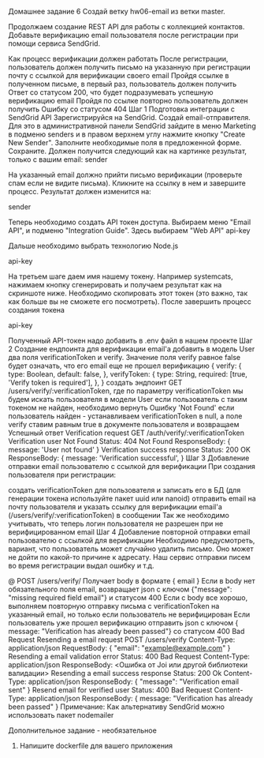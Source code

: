Домашнее задание 6
Создай ветку hw06-email из ветки master.

Продолжаем создание REST API для работы с коллекцией контактов. Добавьте верификацию email пользователя после регистрации при помощи сервиса SendGrid.

Как процесс верификации должен работать
После регистрации, пользователь должен получить письмо на указанную при регистрации почту с ссылкой для верификации своего email
Пройдя ссылке в полученном письме, в первый раз, пользователь должен получить Ответ со статусом 200, что будет подразумевать успешную верификацию email
Пройдя по ссылке повторно пользователь должен получить Ошибку со статусом 404
Шаг 1
Подготовка интеграции с SendGrid API
Зарегистрируйся на SendGrid.
Создай email-отправителя. Для это в административной панели SendGrid зайдите в меню Marketing в подменю senders и в правом верхнем углу нажмите кнопку "Create New Sender". Заполните необходимые поля в предложенной форме. Сохраните. Должен получится следующий как на картинке результат, только с вашим email:
sender

На указанный email должно прийти письмо верификации (проверьте спам если не видите письма). Кликните на ссылку в нем и завершите процесс. Результат должен изменится на:

sender

Теперь необходимо создать API токен доступа. Выбираем меню "Email API", и подменю "Integration Guide". Здесь выбираем "Web API"
api-key

Дальше необходимо выбрать технологию Node.js

api-key

На третьем шаге даем имя нашему токену. Например systemcats, нажимаем кнопку сгенерировать и получаем результат как на скриншоте ниже. Необходимо скопировать этот токен (это важно, так как больше вы не сможете его посмотреть). После завершить процесс создания токена

api-key

Полученный API-токен надо добавить в .env файл в нашем проекте
Шаг 2
Создание ендпоинта для верификации email'а
добавить в модель User два поля verificationToken и verify. Значение поля verify равное false будет означать, что его email еще не прошел верификацию
{
  verify: {
    type: Boolean,
    default: false,
  },
  verifyToken: {
    type: String,
    required: [true, 'Verify token is required'],
  },
}
создать эндпоинт GET /users/verify/:verificationToken, где по параметру verificationToken мы будем искать пользователя в модели User
если пользователь с таким токеном не найден, необходимо вернуть Ошибку 'Not Found'
если пользователь найден - устанавливаем verificationToken в null, а поле verify ставим равным true в документе пользователя и возвращаем Успешный ответ
Verification request
GET /auth/verify/:verificationToken
Verification user Not Found
Status: 404 Not Found
ResponseBody: {
  message: 'User not found'
}
Verification success response
Status: 200 OK
ResponseBody: {
  message: 'Verification successful',
}
Шаг 3
Добавление отправки email пользователю с ссылкой для верификации
При создания пользователя при регистрации:

создать verificationToken для пользователя и записать его в БД (для генерации токена используйте пакет uuid или nanoid)
отправить email на почту пользователя и указать ссылку для верификации email'а (/users/verify/:verificationToken) в сообщении
Так же необходимо учитывать, что теперь логин пользователя не разрешен при не верифицированном email
Шаг 4
Добавление повторной отправки email пользователю с ссылкой для верификации
Необходимо предусмотреть, вариант, что пользователь может случайно удалить письмо. Оно может не дойти по какой-то причине к адресату. Наш сервис отправки писем во время регистрации выдал ошибку и т.д.

@ POST /users/verify/
Получает body в формате { email }
Если в body нет обязательного поля email, возвращает json с ключом {"message": "missing required field email"} и статусом 400
Если с body все хорошо, выполняем повторную отправку письма с verificationToken на указанный email, но только если пользователь не верифицирован
Если пользователь уже прошел верификацию отправить json с ключом { message: "Verification has already been passed"} со статусом 400 Bad Request
Resending a email request
POST /users/verify
Content-Type: application/json
RequestBody: {
  "email": "example@example.com"
}
Resending a email validation error
Status: 400 Bad Request
Content-Type: application/json
ResponseBody: <Ошибка от Joi или другой библиотеки валидации>
Resending a email success response
Status: 200 Ok
Content-Type: application/json
ResponseBody: {
  "message": "Verification email sent"
}
Resend email for verified user
Status: 400 Bad Request
Content-Type: application/json
ResponseBody: {
  message: "Verification has already been passed"
}
Примечание: Как альтернативу SendGrid можно использовать пакет nodemailer

Дополнительное задание - необязательное
1. Напишите dockerfile для вашего приложения
